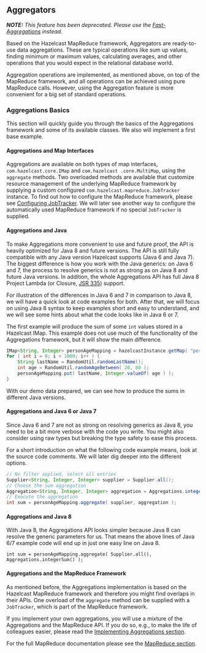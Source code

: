 
## Aggregators

***NOTE:*** *This feature has been deprecated. Please use the [Fast-Aggregations](#fast-aggregations) instead.*

Based on the Hazelcast MapReduce framework, Aggregators are ready-to-use data aggregations. These are typical operations like
sum up values, finding minimum or maximum values, calculating averages, and other operations that you would expect 
in the relational database world.  

Aggregation operations are implemented, as mentioned above, on top of the MapReduce framework, and all operations can be
achieved using pure MapReduce calls. However, using the Aggregation feature is more convenient for a big set of standard operations.

### Aggregations Basics

This section will quickly guide you through the basics of the Aggregations framework and some of its available classes.
We also will implement a first base example.

#### Aggregations and Map Interfaces

Aggregations are available on both types of map interfaces, `com.hazelcast.core.IMap` and `com.hazelcast
.core.MultiMap`, using
the `aggregate` methods. Two overloaded methods are available that customize resource management of the
underlying MapReduce framework by supplying a custom configured 
`com.hazelcast.mapreduce.JobTracker` instance. To find out how to
configure the MapReduce framework, please see [Configuring JobTracker](#configuring-jobtracker). We will
later see another way to configure the automatically used MapReduce framework if no special `JobTracker` is supplied.

#### Aggregations and Java

To make Aggregations more convenient to use and future proof, the API is heavily optimized for Java 8 and future versions.
The API is still fully compatible with any Java version Hazelcast supports (Java 6 and Java 7). The biggest difference is how you
work with the Java generics: on Java 6 and 7, the process to resolve generics is not as strong as on Java 8 and
future Java versions. In addition, the whole Aggregations API has full Java 8 Project Lambda (or Closure, 
<a href="https://jcp.org/en/jsr/detail?id=335" target="_blank">JSR 335</a>) support.

For illustration of the differences in Java 6 and 7 in comparison to Java 8, we will have a quick look at code
examples for both. After that, we will focus on using Java 8 syntax to keep examples short and easy to understand, and we will see some hints about what the code looks like in Java 6 or 7.

The first example will produce the sum of some `int` values stored in a Hazelcast IMap. This example does not use much of the functionality of the Aggregations framework, but it will show the main difference.

```java
IMap<String, Integer> personAgeMapping = hazelcastInstance.getMap( "person-age" );
for ( int i = 0; i < 1000; i++ ) {
    String lastName = RandomUtil.randomLastName();
    int age = RandomUtil.randomAgeBetween( 20, 80 );
    personAgeMapping.put( lastName, Integer.valueOf( age ) );
}
```

With our demo data prepared, we can see how to produce the sums in different Java versions.

#### Aggregations and Java 6 or Java 7

Since Java 6 and 7 are not as strong on resolving generics as Java 8, you need to be a bit more verbose
with the code you write. You might also consider using raw types but breaking the type safety to ease this process.

For a short introduction on what the following code example means, look at the source code comments. We will later dig deeper into
the different options. 

```java
// No filter applied, select all entries
Supplier<String, Integer, Integer> supplier = Supplier.all();
// Choose the sum aggregation
Aggregation<String, Integer, Integer> aggregation = Aggregations.integerSum();
// Execute the aggregation
int sum = personAgeMapping.aggregate( supplier, aggregation );
```

#### Aggregations and Java 8

With Java 8, the Aggregations API looks simpler because Java 8 can resolve the generic parameters for us. That means
the above lines of Java 6/7 example code will end up in just one easy line on Java 8.

```
int sum = personAgeMapping.aggregate( Supplier.all(), Aggregations.integerSum() );
```


#### Aggregations and the MapReduce Framework

As mentioned before, the Aggregations implementation is based on the Hazelcast MapReduce framework and therefore you might find
overlaps in their APIs. One overload of the `aggregate` method can be supplied with
a `JobTracker`, which is part of the MapReduce framework.

If you implement your own aggregations, you will use a mixture of the Aggregations and
the MapReduce API. If you do so, e.g., to make the life of colleagues easier,
please read the [Implementing Aggregations section](#implementing-aggregations).

For the full MapReduce documentation please see the [MapReduce section](#mapreduce).


